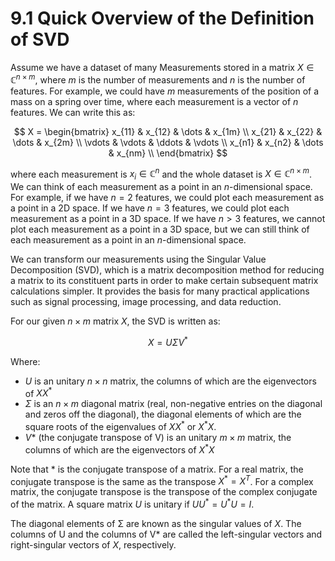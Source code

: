 # 9.1 Quick Overview of the Definition of SVD

Assume we have a dataset of many Measurements stored in a matrix $X \in \mathbb{C}^{n \times m}$, where $m$ is the number of measurements and $n$ is the number of features. For example, we could have $m$ measurements of the position of a mass on a spring over time, where each measurement is a vector of $n$ features. We can write this as:

$$ 
X = \begin{bmatrix}
x_{11} & x_{12} & \dots & x_{1m} \\
x_{21} & x_{22} & \dots & x_{2m} \\
\vdots & \vdots & \ddots & \vdots \\
x_{n1} & x_{n2} & \dots & x_{nm} \\
\end{bmatrix}
$$

where each measurement is $x_i \in \mathbb{C}^n$ and the whole dataset is $X \in \mathbb{C}^{n \times m}$. We can think of each measurement as a point in an $n$-dimensional space. For example, if we have $n=2$ features, we could plot each measurement as a point in a 2D space. If we have $n=3$ features, we could plot each measurement as a point in a 3D space. If we have $n>3$ features, we cannot plot each measurement as a point in a 3D space, but we can still think of each measurement as a point in an $n$-dimensional space. 

We can transform our measurements using the Singular Value Decomposition (SVD), which is a matrix decomposition method for reducing a matrix to its constituent parts in order to make certain subsequent matrix calculations simpler. It provides the basis for many practical applications such as signal processing, image processing, and data reduction.

For our given $n \times m$ matrix $X$, the SVD is written as:

$$
X = UΣV^*
$$

Where:
- $U$ is an unitary $n \times n$ matrix, the columns of which are the eigenvectors of $XX^*$
- $Σ$ is an $n \times m$ diagonal matrix (real, non-negative entries on the diagonal and zeros off the diagonal), the diagonal elements of which are the square roots of the eigenvalues of $XX^*$ or $X^*X$.
- $V*$ (the conjugate transpose of V) is an unitary $m \times m$ matrix, the columns of which are the eigenvectors of $X^*X$

Note that $*$ is the conjugate transpose of a matrix. For a real matrix, the conjugate transpose is the same as the transpose $X^* = X^T$. For a complex matrix, the conjugate transpose is the transpose of the complex conjugate of the matrix. A square matrix $U$ is unitary if $UU^* = U^*U = I$.

The diagonal elements of Σ are known as the singular values of $X$. The columns of U and the columns of V* are called the left-singular vectors and right-singular vectors of $X$, respectively.
